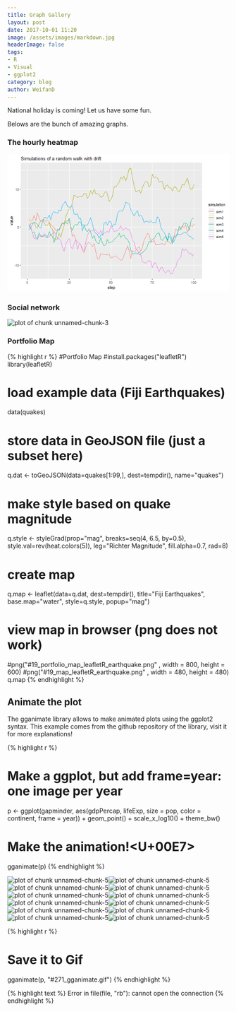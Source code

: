 ```yaml
---
title: Graph Gallery
layout: post
date: 2017-10-01 11:20
image: /assets/images/markdown.jpg
headerImage: false
tags:
- R
- Visual
- ggplot2
category: blog
author: WeifanD
---
```

 
National holiday is coming! Let us have some fun.
 
Belows are the bunch of amazing graphs.

 
### The hourly heatmap
 
![plot of chunk unnamed-chunk-2](/figures/unnamed-chunk-2-1.png)
 
 
### Social network
![plot of chunk unnamed-chunk-3](/figures/unnamed-chunk-3-1.png)
 
### Portfolio Map

{% highlight r %}
#Portfolio Map
#install.packages("leafletR")
library(leafletR)
 
# load example data (Fiji Earthquakes)
data(quakes)
 
# store data in GeoJSON file (just a subset here)
q.dat <- toGeoJSON(data=quakes[1:99,], dest=tempdir(), name="quakes")
 
# make style based on quake magnitude
q.style <- styleGrad(prop="mag", breaks=seq(4, 6.5, by=0.5), 
                     style.val=rev(heat.colors(5)), leg="Richter Magnitude", 
                     fill.alpha=0.7, rad=8)
 
# create map
q.map <- leaflet(data=q.dat, dest=tempdir(), title="Fiji Earthquakes", 
                 base.map="water", style=q.style, popup="mag")
 
# view map in browser (png does not work)
#png("#19_portfolio_map_leafletR_earthquake.png" , width = 800, height = 600)
#png("#19_map_leafletR_earthquake.png" , width = 480, height = 480)
q.map
{% endhighlight %}
 
## Animate the plot
 
The gganimate library allows to make animated plots using the ggplot2 syntax. This example comes from the github repository of the library, visit it for more explanations!
 
 

{% highlight r %}
# Make a ggplot, but add frame=year: one image per year
p <- ggplot(gapminder, aes(gdpPercap, lifeExp, size = pop, color = continent, frame = year)) +
 geom_point() +
 scale_x_log10() +
 theme_bw()
 
# Make the animation!<U+00E7>
gganimate(p)
{% endhighlight %}

![plot of chunk unnamed-chunk-5](/figures/unnamed-chunk-5-1.png)![plot of chunk unnamed-chunk-5](/figures/unnamed-chunk-5-2.png)![plot of chunk unnamed-chunk-5](/figures/unnamed-chunk-5-3.png)![plot of chunk unnamed-chunk-5](/figures/unnamed-chunk-5-4.png)![plot of chunk unnamed-chunk-5](/figures/unnamed-chunk-5-5.png)![plot of chunk unnamed-chunk-5](/figures/unnamed-chunk-5-6.png)![plot of chunk unnamed-chunk-5](/figures/unnamed-chunk-5-7.png)![plot of chunk unnamed-chunk-5](/figures/unnamed-chunk-5-8.png)![plot of chunk unnamed-chunk-5](/figures/unnamed-chunk-5-9.png)![plot of chunk unnamed-chunk-5](/figures/unnamed-chunk-5-10.png)![plot of chunk unnamed-chunk-5](/figures/unnamed-chunk-5-11.png)![plot of chunk unnamed-chunk-5](/figures/unnamed-chunk-5-12.png)

{% highlight r %}
# Save it to Gif
gganimate(p, "#271_gganimate.gif")
{% endhighlight %}



{% highlight text %}
Error in file(file, "rb"): cannot open the connection
{% endhighlight %}
 
